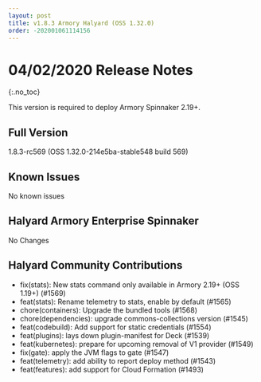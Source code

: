 ```yaml
---
layout: post
title: v1.8.3 Armory Halyard (OSS 1.32.0)
order: -202001061114156
---
```


# 04/02/2020 Release Notes
{:.no_toc}

This version is required to deploy Armory Spinnaker 2.19+. 

## Full Version
1.8.3-rc569 (OSS 1.32.0-214e5ba-stable548 build 569)

## Known Issues
No known issues

## Halyard Armory Enterprise Spinnaker
 No Changes

## Halyard Community Contributions
- fix(stats): New stats command only available in Armory 2.19+ (OSS 1.19+) (#1569)
- feat(stats): Rename telemetry to stats, enable by default (#1565)
- chore(containers): Upgrade the bundled tools (#1568)
- chore(dependencies): upgrade commons-collections  version (#1545)
- feat(codebuild): Add support for static credentials (#1554)
- feat(plugins): lays down plugin-manifest for Deck (#1539)
- feat(kubernetes): prepare for upcoming removal of V1 provider (#1549)
- fix(gate): apply the JVM flags to gate (#1547)
- feat(telemetry): add ability to report deploy method (#1543)
- feat(features): add support for Cloud Formation (#1493)